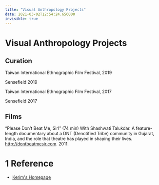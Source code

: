 ```yaml
---
title: "Visual Anthropology Projects"
date: 2021-03-02T12:54:24.656000
invisible: true
---
```


# Visual Anthropology Projects

## Curation

Taiwan International Ethnographic Film Festival, 2019

Sensefield 2019

Taiwan International Ethnographic Film Festival, 2017

Sensefield 2017

## Films

“Please Don’t Beat Me, Sir!” (74 min) With Shashwati Talukdar. A feature-length documentary about a DNT (Denotified Tribe) community in Gujarat, India, and the role that theatre has played in shaping their lives. http://dontbeatmesir.com. 2011.


<div markdown="1" class="roam-backrefs">

# 1 Reference

- [Kerim's Homepage](/digitalgarden/)

</div>
